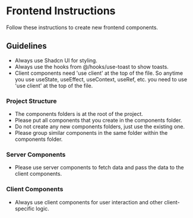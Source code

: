 # Frontend Instructions

Follow these instructions to create new frontend components.

## Guidelines

- Always use Shadcn UI for styling.
- Always use the hooks from @/hooks/use-toast to show toasts.
- Client components need 'use client' at the top of the file. So anytime you use useState, useEffect, useContext, useRef, etc. you need to use 'use client' at the top of the file.

### Project Structure

- The components folders is at the root of the project.
- Please put all components that you create in the components folder.
- Do not create any new components folders, just use the existing one.
- Please group similar components in the same folder within the components folder.

### Server Components

- Please use server components to fetch data and pass the data to the client components.

### Client Components

- Always use client components for user interaction and other client-specific logic.
